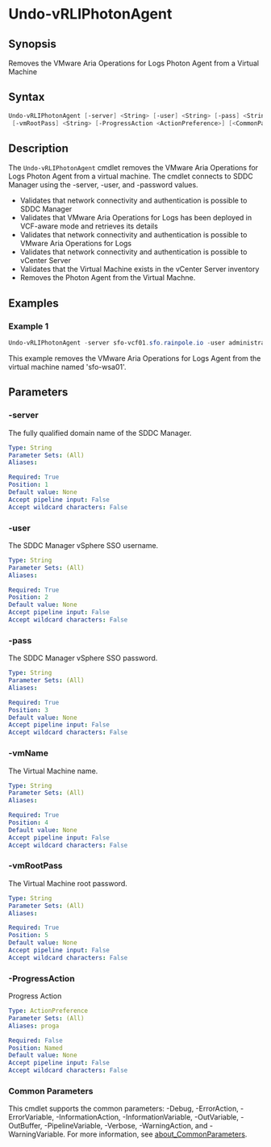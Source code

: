 # Undo-vRLIPhotonAgent

## Synopsis

Removes the VMware Aria Operations for Logs Photon Agent from a Virtual Machine

## Syntax

```powershell
Undo-vRLIPhotonAgent [-server] <String> [-user] <String> [-pass] <String> [-vmName] <String>
 [-vmRootPass] <String> [-ProgressAction <ActionPreference>] [<CommonParameters>]
```

## Description

The `Undo-vRLIPhotonAgent` cmdlet removes the VMware Aria Operations for Logs Photon Agent from a virtual
machine.
The cmdlet connects to SDDC Manager using the -server, -user, and -password values.

- Validates that network connectivity and authentication is possible to SDDC Manager
- Validates that VMware Aria Operations for Logs has been deployed in VCF-aware mode and retrieves its details
- Validates that network connectivity and authentication is possible to VMware Aria Operations for Logs
- Validates that network connectivity and authentication is possible to vCenter Server
- Validates that the Virtual Machine exists in the vCenter Server inventory
- Removes the Photon Agent from the Virtual Machne.

## Examples

### Example 1

```powershell
Undo-vRLIPhotonAgent -server sfo-vcf01.sfo.rainpole.io -user administrator@vsphere.local -pass VMw@re1! -vmName sfo-wsa01 -vmRootPass VMw@re1!
```

This example removes the VMware Aria Operations for Logs Agent from the virtual machine named 'sfo-wsa01'.

## Parameters

### -server

The fully qualified domain name of the SDDC Manager.

```yaml
Type: String
Parameter Sets: (All)
Aliases:

Required: True
Position: 1
Default value: None
Accept pipeline input: False
Accept wildcard characters: False
```

### -user

The SDDC Manager vSphere SSO username.

```yaml
Type: String
Parameter Sets: (All)
Aliases:

Required: True
Position: 2
Default value: None
Accept pipeline input: False
Accept wildcard characters: False
```

### -pass

The SDDC Manager vSphere SSO password.

```yaml
Type: String
Parameter Sets: (All)
Aliases:

Required: True
Position: 3
Default value: None
Accept pipeline input: False
Accept wildcard characters: False
```

### -vmName

The Virtual Machine name.

```yaml
Type: String
Parameter Sets: (All)
Aliases:

Required: True
Position: 4
Default value: None
Accept pipeline input: False
Accept wildcard characters: False
```

### -vmRootPass

The Virtual Machine root password.

```yaml
Type: String
Parameter Sets: (All)
Aliases:

Required: True
Position: 5
Default value: None
Accept pipeline input: False
Accept wildcard characters: False
```

### -ProgressAction

Progress Action

```yaml
Type: ActionPreference
Parameter Sets: (All)
Aliases: proga

Required: False
Position: Named
Default value: None
Accept pipeline input: False
Accept wildcard characters: False
```

### Common Parameters

This cmdlet supports the common parameters: -Debug, -ErrorAction, -ErrorVariable, -InformationAction, -InformationVariable, -OutVariable, -OutBuffer, -PipelineVariable, -Verbose, -WarningAction, and -WarningVariable. For more information, see [about_CommonParameters](http://go.microsoft.com/fwlink/?LinkID=113216).
